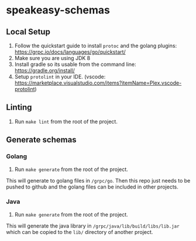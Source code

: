 # speakeasy-schemas

## Local Setup

1. Follow the quickstart guide to install `protoc` and the golang plugins: https://grpc.io/docs/languages/go/quickstart/
2. Make sure you are using JDK 8
3. Install gradle so its usable from the command line: https://gradle.org/install/
4. Setup `protolint` in your IDE. (vscode: https://marketplace.visualstudio.com/items?itemName=Plex.vscode-protolint)

## Linting

1. Run `make lint` from the root of the project.

## Generate schemas

### Golang

1. Run `make generate` from the root of the project.
   
This will generate to golang files in `/grpc/go`. Then this repo just needs to be pushed to github and the golang files can be included in other projects.

### Java

1. Run `make generate` from the root of the project.

This will generate the java library in `/grpc/java/lib/build/libs/lib.jar` which can be copied to the `lib/` directory of another project.